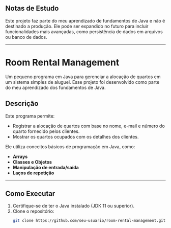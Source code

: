 ## Notas de Estudo
Este projeto faz parte do meu aprendizado de fundamentos de Java e não é destinado a produção. Ele pode ser expandido no futuro para incluir funcionalidades mais avançadas, como persistência de dados em arquivos ou banco de dados.

---

# Room Rental Management
Um pequeno programa em Java para gerenciar a alocação de quartos em um sistema simples de aluguel. Esse projeto foi desenvolvido como parte do meu aprendizado dos fundamentos de Java.

## Descrição
Este programa permite:
- Registrar a alocação de quartos com base no nome, e-mail e número do quarto fornecido pelos clientes.
- Mostrar os quartos ocupados com os detalhes dos clientes.

Ele utiliza conceitos básicos de programação em Java, como:
- **Arrays**
- **Classes e Objetos**
- **Manipulação de entrada/saída**
- **Laços de repetição**

---

## Como Executar
1. Certifique-se de ter o Java instalado (JDK 11 ou superior).
2. Clone o repositório:
   ```bash
   git clone https://github.com/seu-usuario/room-rental-management.git
